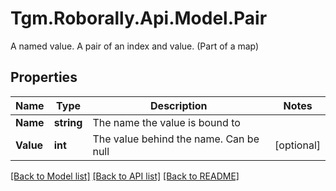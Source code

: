 # Tgm.Roborally.Api.Model.Pair
A named value. A pair of an index and value. (Part of a map)

## Properties

Name | Type | Description | Notes
------------ | ------------- | ------------- | -------------
**Name** | **string** | The name the value is bound to | 
**Value** | **int** | The value behind the name. Can be null | [optional] 

[[Back to Model list]](../README.md#documentation-for-models) [[Back to API list]](../README.md#documentation-for-api-endpoints) [[Back to README]](../README.md)

